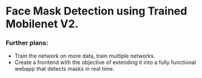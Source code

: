 # Face Mask Detection using Trained Mobilenet V2.

### Further plans:

* Train the network on more data, train multiple networks.
* Create a frontend with the objective of extending it into a fully functional webapp that detects masks in real time. 
